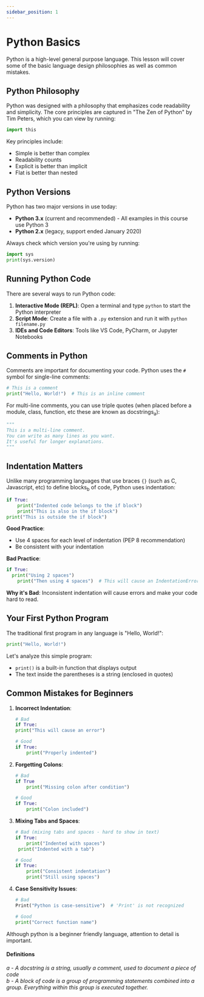 ```yaml
---
sidebar_position: 1
---
```

# Python Basics

Python is a high-level general purpose language. This lesson will cover some of the basic language design philosophies as well as common mistakes.

## Python Philosophy

Python was designed with a philosophy that emphasizes code readability and simplicity. The core principles are captured in "The Zen of Python" by Tim Peters, which you can view by running:

```python
import this
```

Key principles include:
- Simple is better than complex
- Readability counts
- Explicit is better than implicit
- Flat is better than nested

## Python Versions

Python has two major versions in use today:
- **Python 3.x** (current and recommended) - All examples in this course use Python 3
- **Python 2.x** (legacy, support ended January 2020)

Always check which version you're using by running:

```python
import sys
print(sys.version)
```

## Running Python Code

There are several ways to run Python code:

1. **Interactive Mode (REPL)**: Open a terminal and type `python` to start the Python interpreter
2. **Script Mode**: Create a file with a `.py` extension and run it with `python filename.py`
3. **IDEs and Code Editors**: Tools like VS Code, PyCharm, or Jupyter Notebooks

## Comments in Python

Comments are important for documenting your code. Python uses the `#` symbol for single-line comments:

```python
# This is a comment
print("Hello, World!")  # This is an inline comment
```

For multi-line comments, you can use triple quotes (when placed before a module, class, function, etc these are known as docstrings<sub>a</sub>):

```python
"""
This is a multi-line comment.
You can write as many lines as you want.
It's useful for longer explanations.
"""
```

## Indentation Matters

Unlike many programming languages that use braces `{}` (such as C, Javascript, etc) to define blocks<sub>b</sub> of code, Python uses indentation:

```python
if True:
    print("Indented code belongs to the if block")
    print("This is also in the if block")
print("This is outside the if block")
```
<codapi-snippet sandbox="python" editor="python" init-delay="500" >
</codapi-snippet>

**Good Practice**:
- Use 4 spaces for each level of indentation (PEP 8 recommendation)
- Be consistent with your indentation

**Bad Practice**:
```python
if True:
  print("Using 2 spaces")
    print("Then using 4 spaces")  # This will cause an IndentationError
```

**Why it's Bad**: Inconsistent indentation will cause errors and make your code hard to read.

## Your First Python Program

The traditional first program in any language is "Hello, World!":

```python
print("Hello, World!")
```
<codapi-snippet sandbox="python" editor="python" init-delay="500" >
</codapi-snippet>

Let's analyze this simple program:
- `print()` is a built-in function that displays output
- The text inside the parentheses is a string (enclosed in quotes)

## Common Mistakes for Beginners

1. **Incorrect Indentation**:
   ```python
   # Bad
   if True:
   print("This will cause an error")
   
   # Good
   if True:
       print("Properly indented")
   ```

2. **Forgetting Colons**:
   ```python
   # Bad
   if True
       print("Missing colon after condition")
   
   # Good
   if True:
       print("Colon included")
   ```

3. **Mixing Tabs and Spaces**:
   ```python
   # Bad (mixing tabs and spaces - hard to show in text)
   if True:
       print("Indented with spaces")
   	print("Indented with a tab")
   
   # Good
   if True:
       print("Consistent indentation")
       print("Still using spaces")
   ```

4. **Case Sensitivity Issues**:
   ```python
   # Bad
   Print("Python is case-sensitive")  # 'Print' is not recognized
   
   # Good
   print("Correct function name")
   ```

Although python is a beginner friendly language, attention to detail is important.

#### Definitions

<dfn>a - A docstring is a string, usually a comment, used to document a piece of code </dfn>
<br/>
<dfn>b - A block of code is a group of programming statements combined into a group. Everything within this group is executed together. </dfn>
